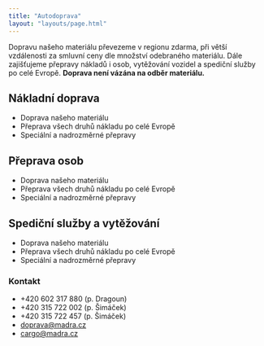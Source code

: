 ```yaml
---
title: "Autodoprava"
layout: "layouts/page.html"
---
```


Dopravu našeho materiálu převezeme v regionu zdarma, při větší vzdálenosti za smluvní ceny dle množství odebraného materiálu. Dále zajišťujeme přepravy nákladů i osob, vytěžování vozidel a spediční služby po celé Evropě. **Doprava není vázána na odběr materiálu.**

## Nákladní doprava

-   Doprava našeho materiálu
-   Přeprava všech druhů nákladu po celé Evropě
-   Speciální a nadrozměrné přepravy

## Přeprava osob

-   Doprava našeho materiálu
-   Přeprava všech druhů nákladu po celé Evropě
-   Speciální a nadrozměrné přepravy

## Spediční služby a vytěžování

-   Doprava našeho materiálu
-   Přeprava všech druhů nákladu po celé Evropě
-   Speciální a nadrozměrné přepravy

### Kontakt

-   +420 602 317 880 (p. Dragoun)
-   +420 315 722 002 (p. Šimáček)
-   +420 315 722 457 (p. Šimáček)
-   [doprava@madra.cz](mailto:doprava@madra.cz)
-   [cargo@madra.cz](mailto:cargo@madra.cz)
